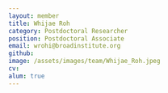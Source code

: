 ```yaml
---
layout: member
title: Whijae Roh
category: Postdoctoral Researcher
position: Postdoctoral Associate
email: wrohi@broadinstitute.org
github: 
image: /assets/images/team/Whijae_Roh.jpeg
cv:
alum: true
---
```


